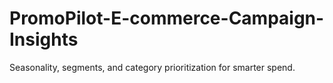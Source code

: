 # PromoPilot-E-commerce-Campaign-Insights
Seasonality, segments, and category prioritization for smarter spend.
